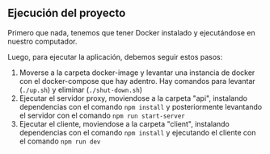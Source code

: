 ## Ejecución del proyecto

Primero que nada, tenemos que tener Docker instalado y ejecutándose en nuestro computador. 

Luego, para ejecutar la aplicación, debemos seguir estos pasos: 

1. Moverse a la carpeta docker-image y levantar una instancia de docker con el docker-compose que hay adentro. Hay comandos para levantar (`./up.sh`) y eliminar (`./shut-down.sh`)
2. Ejecutar el servidor proxy, moviendose a la carpeta "api", instalando dependencias con el comando `npm install` y posteriormente levantando el servidor con el comando `npm run start-server`
3. Ejecutar el cliente, moviendose a la carpeta "client", instalando dependencias con el comando `npm install` y ejecutando el cliente con el comando `npm run dev`